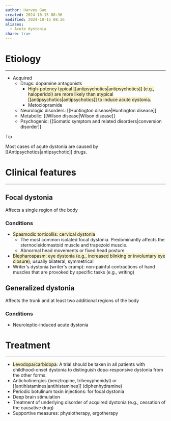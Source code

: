 ```yaml
---
author: Harvey Guo
created: 2024-10-15 08:36
modified: 2024-10-15 08:36
aliases:
  - Acute dystonia
share: true
---
```

# Etiology
---
- Acquired
	- Drugs: dopamine antagonists
		- <span style="background:rgba(240, 200, 0, 0.2)">High-potency typical [[antipsychotics|antipsychotics]] (e.g., haloperidol) are more likely than atypical [[antipsychotics|antipsychotics]] to induce acute dystonia.</span> 
		- Metoclopramide
	- Neurologic disorders: [[Huntington disease|Huntington disease]]
	- Metabolic: [[Wilson disease|Wilson disease]]
	- Psychogenic: [[Somatic symptom and related disorders|conversion disorder]]

>[!tip] 
>Most cases of acute dystonia are caused by [[Antipsychotics|antipsychotic]] drugs.

# Clinical features
---
## Focal dystonia
Affects a single region of the body
### Conditions
- <span style="background:rgba(240, 200, 0, 0.2)">Spasmodic torticollis: cervical dystonia</span> 
	- The most common isolated focal dystonia. Predominantly affects the sternocleidomastoid muscle and trapezoid muscle.
	- Abnormal head movements or fixed head posture 
- <span style="background:rgba(240, 200, 0, 0.2)">Blepharospasm: eye dystonia (e.g., increased blinking or involuntary eye closure)</span>; usually bilateral, symmetrical
- Writer's dystonia (writer's cramp): non-painful contractions of hand muscles that are provoked by specific tasks (e.g., writing)
## Generalized dystonia
Affects the trunk and at least two additional regions of the body
### Conditions
- Neuroleptic-induced acute dystonia
# Treatment
---
- <span style="background:rgba(240, 200, 0, 0.2)">Levodopa/carbidopa</span>: A trial should be taken in all patients with childhood-onset dystonia to distinguish dopa-responsive dystonia from the other forms. 
- Anticholinergics (benztropine, trihexyphenidyl) or [[antihistamines|antihistamines]] (diphenhydramine)
- Periodic botulinum toxin injections: for focal dystonia 
- Deep brain stimulation 
- Treatment of underlying disorder of acquired dystonia (e.g., cessation of the causative drug)
- Supportive measures: physiotherapy, ergotherapy